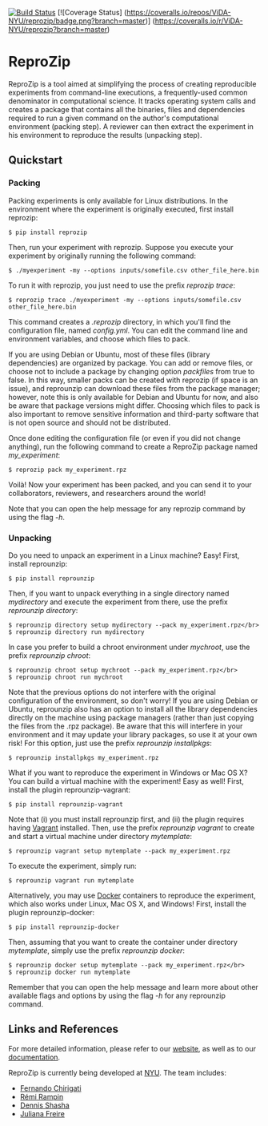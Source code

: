 [![Build Status](https://travis-ci.org/ViDA-NYU/reprozip.svg?branch=master)](https://travis-ci.org/ViDA-NYU/reprozip)
[![Coverage Status]
(https://coveralls.io/repos/ViDA-NYU/reprozip/badge.png?branch=master)]
(https://coveralls.io/r/ViDA-NYU/reprozip?branch=master)

ReproZip
========

ReproZip is a tool aimed at simplifying the process of creating reproducible
experiments from command-line executions, a frequently-used common denominator
in computational science. It tracks operating system calls and creates a package
that contains all the binaries, files and dependencies required to run a given
command on the author's computational environment (packing step).
A reviewer can then extract the experiment in his environment to reproduce the results (unpacking step).

Quickstart
----------

### Packing

Packing experiments is only available for Linux distributions.
In the environment where the experiment is originally executed, first install reprozip:

    $ pip install reprozip

Then, run your experiment with reprozip.
Suppose you execute your experiment by originally running the following command:

    $ ./myexperiment -my --options inputs/somefile.csv other_file_here.bin

To run it with reprozip, you just need to use the prefix *reprozip trace*:

    $ reprozip trace ./myexperiment -my --options inputs/somefile.csv other_file_here.bin

This command creates a *.reprozip* directory, in which you'll find the configuration file, named *config.yml*.
You can edit the command line and environment variables, and choose which files to pack.

If you are using Debian or Ubuntu, most of these files (library dependencies) are organized by package.
You can add or remove files, or choose not to include a package by changing option *packfiles* from true to false.
In this way, smaller packs can be created with reprozip (if space is an issue), and reprounzip
can download these files from the package manager; however, note this is only available for Debian and Ubuntu for now,
and also be aware that package versions might differ.
Choosing which files to pack is also important to remove sensitive information and third-party software that is
not open source and should not be distributed.
          
Once done editing the configuration file (or even if you did not change anything), run the following command
to create a ReproZip package named *my_experiment*:

    $ reprozip pack my_experiment.rpz

Voil&agrave;! Now your experiment has been packed, and you can send it to your collaborators,
reviewers, and researchers around the world!
          
Note that you can open the help message for any reprozip command
by using the flag *-h*.

### Unpacking

Do you need to unpack an experiment in a Linux machine? Easy! First, install reprounzip:

    $ pip install reprounzip

Then, if you want to unpack everything in a single directory named *mydirectory*
and execute the experiment from there, use the prefix *reprounzip directory*:

    $ reprounzip directory setup mydirectory --pack my_experiment.rpz</br>
    $ reprounzip directory run mydirectory

In case you prefer to build a chroot environment under *mychroot*,
use the prefix *reprounzip chroot*:

    $ reprounzip chroot setup mychroot --pack my_experiment.rpz</br>
    $ reprounzip chroot run mychroot

Note that the previous options do not interfere with the original configuration of
the environment, so don't worry!
If you are using Debian or Ubuntu,
reprounzip also has an option to install all the library
dependencies directly on the machine using package managers
(rather than just copying the files from the .rpz package).
Be aware that this will interfere in your environment and it may
update your library packages, so use it at your own risk! For this option,
just use the prefix *reprounzip installpkgs*:

    $ reprounzip installpkgs my_experiment.rpz

What if you want to reproduce the experiment in Windows or Mac OS X?
You can build a virtual machine with the experiment! Easy as well!
First, install the plugin reprounzip-vagrant:

    $ pip install reprounzip-vagrant

Note that (i) you must install reprounzip first, and (ii) the plugin requires having
[Vagrant][vagrant] installed.
Then, use the prefix *reprounzip vagrant* to create and start a virtual machine
under directory *mytemplate*:

    $ reprounzip vagrant setup mytemplate --pack my_experiment.rpz

To execute the experiment, simply run:

    $ reprounzip vagrant run mytemplate

Alternatively, you may use [Docker][docker]
containers to reproduce the experiment, which also works under
Linux, Mac OS X, and Windows! First, install the plugin reprounzip-docker:

    $ pip install reprounzip-docker

Then, assuming that you want to create the container under directory *mytemplate*,
simply use the prefix *reprounzip docker*:

    $ reprounzip docker setup mytemplate --pack my_experiment.rpz</br>
    $ reprounzip docker run mytemplate
          
Remember that you can open the help message and learn more about other available flags and options
by using the flag *-h* for any reprounzip command.

Links and References
--------------------

For more detailed information, please refer to our [website][web], as well as to
our [documentation][docs].

ReproZip is currently being developed at [NYU][nyu]. The team includes:

* [Fernando Chirigati][fc]
* [Rémi Rampin][rr]
* [Dennis Shasha][ds]
* [Juliana Freire][jf]


[vagrant]: http://www.vagrantup.com/
[docker]: https://www.docker.com/
[docs]: http://reprozip.readthedocs.org/
[web]: http://vida-nyu.github.io/reprozip/
[pz]: https://pypi.python.org/pypi/reprozip
[puz]: https://pypi.python.org/pypi/reprounzip
[puzd]: https://pypi.python.org/pypi/reprounzip-docker
[puzv]: https://pypi.python.org/pypi/reprounzip-vagrant
[fc]: http://vgc.poly.edu/~fchirigati/
[rr]: https://www.linkedin.com/profile/view?id=98448601
[jf]: http://vgc.poly.edu/~juliana/
[ds]: http://cs.nyu.edu/shasha/
[nyu]: http://engineering.nyu.edu/